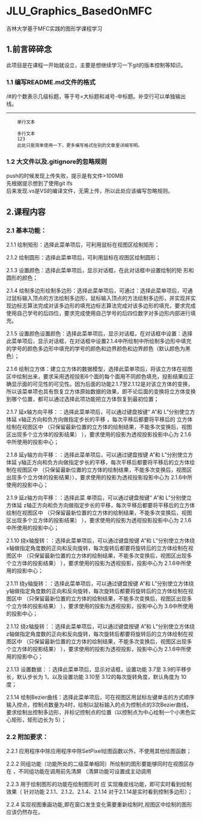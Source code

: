 # JLU_Graphics_BasedOnMFC
吉林大学基于MFC实践的图形学课程学习
## 1.前言碎碎念
此项目是在课程一开始就设立，主要是想继续学习一下git的版本控制等知识。<br>
### 1.1 编写README.md文件的格式
/#的个数表示几级标题，等于号=大标题和减号-中标题。补空行可以单独输出线。

------------------------------------------
        单行文本

        多行文本
        123
        此处只是简单使用一下，更多编写格式在别的文章里详细写明。
### 1.2 大文件以及.gitignore的忽略规则
push的时候发现上传失败，提示是有文件>100MB<br>
先根据提示想到了使用git lfs<br>
后来发现.vs是VS的编译文件，无需上传，所以此处应该编写忽略规则。<br>
## 2.课程内容
### 2.1 基本功能：<br>
2.1.1 绘制矩形：选择此菜单项后，可利用鼠标在视图区绘制矩形；<br>

2.1.2 绘制圆形：选择此菜单项后，可利用鼠标在视图区绘制圆形；<br>

2.1.3 设置颜色：选择此菜单项后，显示对话框，在此对话框中设置绘制的矩
形和圆形的颜色；<br>

2.1.4 绘制多边形绘制多边形：选择此菜单项后，可通过：选择此菜单项后，可通过鼠标输入顶点的方法绘制多边形，鼠标输入顶点的方法绘制多边形，并实现并实现边标志算法完成对该多边形的填充边标志算法完成对该多边形的填充，要求完成使用自己学号的后四位，要求完成使用自己学号的后四位数字对多边形内部进行填充。<br>

2.1.5 设置颜色设置颜色：选择此菜单项后，显示对话框，在对话框中设置：选择此菜单项后，显示对话框，在对话框中设置2.1.4中所绘制中所绘制多边形中填充的学号的颜色多边形中填充的学号的颜色和边界颜色和边界颜色（默认颜色为黑色）；<br>

2.1.6 绘制立方体：建立立方体的数据模型，选择此菜单项后，将该立方体在视图区中绘制出来，要求采用透视投影6个面的每个面用不同颜色填充，投影结果应正确显示面的可见性的可见性。因为后面的功能2.1.7至2.1.12是对该立方体的变换，所以该菜单项也具有恢复立方体原始数据的效果，即不论后面的变换将立方体变换到哪个位置，都可以通过选择此项功能把立方体恢复到最初位置；<br>

2.1.7 延x轴方向平移：：选择此菜单项后，可以通过键盘按键“ A”和 L”分别使立方体延 x轴正方向和负方向做指定步长的平移 ，每次平移后都要将平移后的 立方体绘制在视图区中 （只保留最新位置的立方体的绘制结果，不能多次变换后，视图区出现多个立方体的投影结果） ），要求使用的投影为透视投影投影中心为 2.1.6中所使用的投影中心；<br>

2.1.8 延y轴方向平移：：选择此菜单项后，可以通过键盘按键 A”和 L”分别使立方体延 y轴正方向和负方向做指定步长的平移，每次平移后都要将平移后的立方体绘制在视图区中 （只保留最新位置的立方体的绘制结果，不能多次变换后，视图区出现多个立方体的投影结果）），要求使用的投影为透视投影投影中心为 2.1.6中所使用的投影中心；<br>

2.1.9 延z轴方向平移：：选择此菜 单项后，可以通过键盘按键“ A”和 L”分别使立方体延 z轴正方向和负方向做指定步长的平移，每次平移后都要将平移后的立方体绘制在视图区中 （只保留最新位置的立方体的绘制结果，不能多次变换后，视图区出现多个立方体的投影结果） ），要求使用的投影为透视投影投影中心为 2.1.6中所使用的投影中心；<br>

2.1.10 绕x轴旋转：：选择此菜单项后，可以通过键盘按键 A”和 L”分别使立方体绕 x轴做指定角度数的正向和反向旋转，每次旋转后都要将旋转后的立方体绘制在视图区中 （只保留最新位置的立方体的绘制结果，不能多次变换后，视图区出现多个立方体的投影结果） ），要求使用的投影为透视投影，投影中心为 2.1.6中所使用的投影中心；<br>

2.1.11 绕y轴旋转：：选择此菜单项后，可以通过键盘按键 A”和 L”分别使立方体绕 y轴做指定角度数的正向和反向旋转，每次旋转后都要将旋转后的立方体绘制在视图区中 （只保留最新位置的立方体的绘制结果，不能多次变换后，视图区出现多个立方体的投影结果） ），要求使用的投影为透视投影，投影中心为 3.6中所使用的投影中心；<br>

2.1.12 绕z轴旋转：：选择此菜单项后，可以通过键盘按键 A”和 L”分别使立方体绕 z轴做指定角度数的正向和反向旋转，每次旋转后都要将旋转后的立方体绘制在视图区中 （只保留最新位置的立方体的绘制结果，不能多次变换后，视图区出现多个立方体的投影结果） ），要求使用的投影为透视投影，投影中心为 2.1.6中所使用的投影中心；<br>

2.1.13 设置数据：：选择此菜单项后，显示对话框，设置功能 3.7至 3.9的平移步长，默认步长为 1，以及设置功能 3.10至 3.12的每次旋转角度，默认角度为 10度；<br>

2.1.14 绘制Bezier曲线：选择此菜单项后，可在视图区用鼠标左键单击的方式顺序输入控点，控制点数量为4时，绘制以鼠标输入的点为控制点的3次Bezier曲线，要求绘制出控制多边形，并标记控制点的位置（以控制点为中心绘制一个小黑色实心矩形，矩形边长为 5）；<br>

### 2.2 附加要求：
2.2.1 应用程序中除应用程序中除SetPixel绘图函数以外，不使用其他绘图函数；<br>

2.2.2 同组功能（功能所处的二级菜单相同）所绘制的图形要能够同时在视图区存在 ，不同组功能在调用前先清屏 （清屏功能可设置成主动调用<br>

2.2.3 用于绘制图形的功能在绘制图形时 应 实现橡皮线功能，即可实时看到绘制效果（ 针对功能 2.1.1、2.1.2、2.1.4、2.1.14 对于2.1.14是实时看到控制多边形）；<br>

2.2.4 实现视图重画功能,即在窗口发生变化需要重新绘制时,视图区中绘制的图形应该仍然存在。<br>
